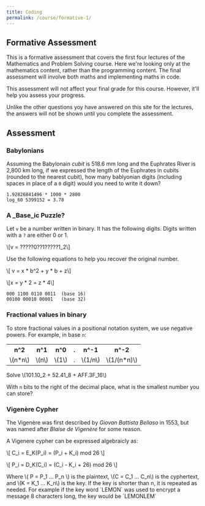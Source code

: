 ```yaml
---
title: Coding
permalink: /course/formative-1/
---
```


## Formative Assessment

This is a formative assessment that covers the first four lectures of the Mathematics and Problem Solving course. Here we're looking only at the mathematics content, rather than the programming content. The final assessment will involve both maths and implementing maths in code.

This assessment will not affect your final grade for this course. However, it'll help you assess your progress.

Unlike the other questions yoy have answered on this site for the lectures, the answers will not be shown until you complete the assessment.


<script src="https://polyfill.io/v3/polyfill.min.js?features=es6"></script>
<script id="MathJax-script" src="https://cdn.jsdelivr.net/npm/mathjax@3/es5/tex-mml-chtml.js"></script>


## Assessment

### Babylonians

Assuming the Babylonain _cubit_ is 518.6 mm long and the Euphrates River is 2,800 km long, if we expressed the length of the Euphrates in cubits (rounded to the nearest cubit), how many bablyonian digits (including spaces in place of a `0` digit) would you need to write it down?

    1.92826841496 * 1000 * 2800
    log_60 5399152 = 3.78

### A _Base_ic Puzzle?

Let `v` be a number written in binary. It has the following digits. Digits written with a `?` are either 0 or 1.

<p>\[v = ?????0??1?????1_2\]</p>

Use the following equations to help you recover the original number.

<p>\[ v = x * b^2 + y * b + z\]</p>
<p>\[x = y * 2 = z * 4\]</p>

    000 1100 0110 0011  (base 16)
    00100 00010 00001   (base 32)

### Fractional values in binary

To store fractional values in a positional notation system, we use negative powers. For example, in base `n`:

<table>
    <tr><th> n^2 </th><th> n^1 </th><th> n^0</th><th>. </th><th> n^-1 </th><th> n^-2 </th></tr>
    <tr><td>\(n*n\) </td><td> \(n\) </td><td> \(1\)  </td><td> . </td><td> \(1/n\) </td><td> \(1/(n*n)\)</td></tr>
</table>

<p>Solve \(101.10_2 + 52.41_8 + AFF.3F_16\)</p>

With `n` bits to the right of the decimal place, what is the smallest number you can store?

### Vigenère Cypher

The Vigenère was first described by _Giovan Battista Bellaso_ in 1553, but was named after _Blaise de Vigenère_ for some reason.

A Vigenere cypher can be expressed algebraicly as:

<p>\[ C_i = E_K(P_i) = (P_i + K_i) mod 26 \]</p>

<p>\[ P_i = D_K(C_i) = (C_i - K_i + 26) mod 26 \]</p>

<p>Where \( P = P_1 ... P_n \) is the plaintext, \(C = C_1 ... C_n\) is the cyphertext, and \(K = K_1 ... K_n\) is the key. If the key is shorter than n, it is repeated as needed. For example if the key word `LEMON` was used to encrypt a message 8 characters long, the key would be `LEMONLEM`  </p>

